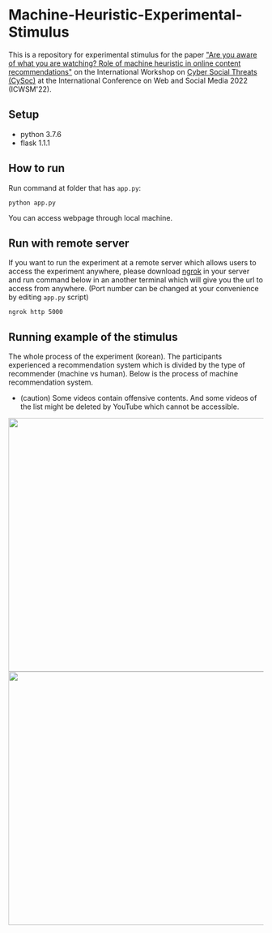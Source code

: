 # Machine-Heuristic-Experimental-Stimulus
This is a repository for experimental stimulus for the paper ["Are you aware of what you are watching? Role of machine heuristic in online content recommendations"](http://workshop-proceedings.icwsm.org/pdf/2022_66.pdf) on the International Workshop on [Cyber Social Threats (CySoc)](https://cysoc2022.github.io/) at the International Conference on Web and Social Media 2022 (ICWSM'22).


## Setup
* python 3.7.6
* flask 1.1.1

## How to run
Run command at folder that has ``app.py``:
```
python app.py
```
You can access webpage through local machine.


## Run with remote server
If you want to run the experiment at a remote server which allows users to access the experiment anywhere, please download [ngrok](https://ngrok.com/) in your server and run command below in an another terminal which will give you the url to access from anywhere. (Port number can be changed at your convenience by editing ``app.py`` script)  

```
ngrok http 5000
```


## Running example of the stimulus
The whole process of the experiment (korean). The participants experienced a recommendation system which is divided by the type of recommender (machine vs human). Below is the process of machine recommendation system.  
* (caution) Some videos contain offensive contents. And some videos of the list might be deleted by YouTube which cannot be accessible. 

<img src="https://user-images.githubusercontent.com/47997074/165882131-f98e685b-3680-4250-b037-4fb12225ccf7.png" width="900px" height="500px"/>
<img src="https://user-images.githubusercontent.com/47997074/165882217-e4e48e6f-1bdf-414a-9c83-f13f4b22df54.png" width="900px" height="500px"/>
